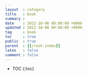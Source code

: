 ```yaml
---
layout  : category
title   : book
summary : 
date    : 2022-10-06 00:00:00 +0900
updated : 2022-10-06 00:00:00 +0900
tag     : book
toc     : true
public  : true
parent  : [[/root-index]]
latex   : false
comment : false
---
```


* TOC
{:toc}
